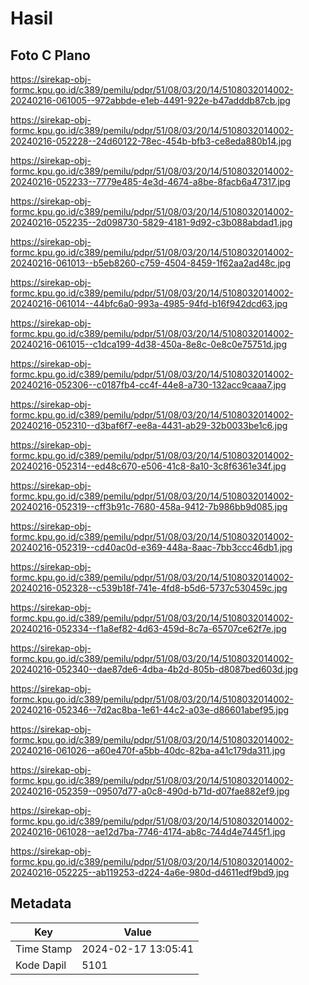 # Hasil

## Foto C Plano

https://sirekap-obj-formc.kpu.go.id/c389/pemilu/pdpr/51/08/03/20/14/5108032014002-20240216-061005--972abbde-e1eb-4491-922e-b47adddb87cb.jpg

https://sirekap-obj-formc.kpu.go.id/c389/pemilu/pdpr/51/08/03/20/14/5108032014002-20240216-052228--24d60122-78ec-454b-bfb3-ce8eda880b14.jpg

https://sirekap-obj-formc.kpu.go.id/c389/pemilu/pdpr/51/08/03/20/14/5108032014002-20240216-052233--7779e485-4e3d-4674-a8be-8facb6a47317.jpg

https://sirekap-obj-formc.kpu.go.id/c389/pemilu/pdpr/51/08/03/20/14/5108032014002-20240216-052235--2d098730-5829-4181-9d92-c3b088abdad1.jpg

https://sirekap-obj-formc.kpu.go.id/c389/pemilu/pdpr/51/08/03/20/14/5108032014002-20240216-061013--b5eb8260-c759-4504-8459-1f62aa2ad48c.jpg

https://sirekap-obj-formc.kpu.go.id/c389/pemilu/pdpr/51/08/03/20/14/5108032014002-20240216-061014--44bfc6a0-993a-4985-94fd-b16f942dcd63.jpg

https://sirekap-obj-formc.kpu.go.id/c389/pemilu/pdpr/51/08/03/20/14/5108032014002-20240216-061015--c1dca199-4d38-450a-8e8c-0e8c0e75751d.jpg

https://sirekap-obj-formc.kpu.go.id/c389/pemilu/pdpr/51/08/03/20/14/5108032014002-20240216-052306--c0187fb4-cc4f-44e8-a730-132acc9caaa7.jpg

https://sirekap-obj-formc.kpu.go.id/c389/pemilu/pdpr/51/08/03/20/14/5108032014002-20240216-052310--d3baf6f7-ee8a-4431-ab29-32b0033be1c6.jpg

https://sirekap-obj-formc.kpu.go.id/c389/pemilu/pdpr/51/08/03/20/14/5108032014002-20240216-052314--ed48c670-e506-41c8-8a10-3c8f6361e34f.jpg

https://sirekap-obj-formc.kpu.go.id/c389/pemilu/pdpr/51/08/03/20/14/5108032014002-20240216-052319--cff3b91c-7680-458a-9412-7b986bb9d085.jpg

https://sirekap-obj-formc.kpu.go.id/c389/pemilu/pdpr/51/08/03/20/14/5108032014002-20240216-052319--cd40ac0d-e369-448a-8aac-7bb3ccc46db1.jpg

https://sirekap-obj-formc.kpu.go.id/c389/pemilu/pdpr/51/08/03/20/14/5108032014002-20240216-052328--c539b18f-741e-4fd8-b5d6-5737c530459c.jpg

https://sirekap-obj-formc.kpu.go.id/c389/pemilu/pdpr/51/08/03/20/14/5108032014002-20240216-052334--f1a8ef82-4d63-459d-8c7a-65707ce62f7e.jpg

https://sirekap-obj-formc.kpu.go.id/c389/pemilu/pdpr/51/08/03/20/14/5108032014002-20240216-052340--dae87de6-4dba-4b2d-805b-d8087bed603d.jpg

https://sirekap-obj-formc.kpu.go.id/c389/pemilu/pdpr/51/08/03/20/14/5108032014002-20240216-052346--7d2ac8ba-1e61-44c2-a03e-d86601abef95.jpg

https://sirekap-obj-formc.kpu.go.id/c389/pemilu/pdpr/51/08/03/20/14/5108032014002-20240216-061026--a60e470f-a5bb-40dc-82ba-a41c179da311.jpg

https://sirekap-obj-formc.kpu.go.id/c389/pemilu/pdpr/51/08/03/20/14/5108032014002-20240216-052359--09507d77-a0c8-490d-b71d-d07fae882ef9.jpg

https://sirekap-obj-formc.kpu.go.id/c389/pemilu/pdpr/51/08/03/20/14/5108032014002-20240216-061028--ae12d7ba-7746-4174-ab8c-744d4e7445f1.jpg

https://sirekap-obj-formc.kpu.go.id/c389/pemilu/pdpr/51/08/03/20/14/5108032014002-20240216-052225--ab119253-d224-4a6e-980d-d4611edf9bd9.jpg


## Metadata

| Key        | Value               |
| ---------- | ------------------- |
| Time Stamp | 2024-02-17 13:05:41 |
| Kode Dapil | 5101                |



